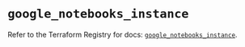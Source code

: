 # `google_notebooks_instance`

Refer to the Terraform Registry for docs: [`google_notebooks_instance`](https://registry.terraform.io/providers/hashicorp/google-beta/6.46.0/docs/resources/google_notebooks_instance).
